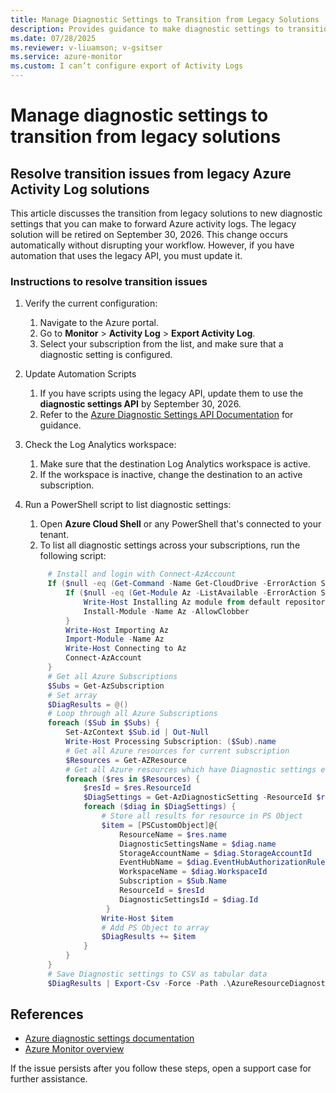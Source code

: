 ```yaml
---
title: Manage Diagnostic Settings to Transition from Legacy Solutions
description: Provides guidance to make diagnostic settings to transition from legacy solutions.
ms.date: 07/28/2025
ms.reviewer: v-liuamson; v-gsitser
ms.service: azure-monitor
ms.custom: I can’t configure export of Activity Logs
---
```


# Manage diagnostic settings to transition from legacy solutions

## Resolve transition issues from legacy Azure Activity Log solutions

This article discusses the transition from legacy solutions to new diagnostic settings that you can make to forward Azure activity logs. The legacy solution will be retired on September 30, 2026. This change occurs automatically without disrupting your workflow. However, if you have automation that uses the legacy API, you must update it.

### Instructions to resolve transition issues

1. Verify the current configuration:
   1. Navigate to the Azure portal.
   1. Go to **Monitor** > **Activity Log** > **Export Activity Log**.
   1. Select your subscription from the list, and make sure that a diagnostic setting is configured.

2. Update Automation Scripts
   1. If you have scripts using the legacy API, update them to use the **diagnostic settings API** by September 30, 2026.
   1. Refer to the [Azure Diagnostic Settings API Documentation](/azure/azure-monitor/essentials/activity-log?tabs=powershell#legacy-collection-methods) for guidance.

3. Check the Log Analytics workspace:
   1. Make sure that the destination Log Analytics workspace is active.
   1. If the workspace is inactive, change the destination to an active subscription.

4. Run a PowerShell script to list diagnostic settings:
   1. Open **Azure Cloud Shell** or any PowerShell that's connected to your tenant.
   1. To list all diagnostic settings across your subscriptions, run the following script:
  
   ```powershell
        # Install and login with Connect-AzAccount
        If ($null -eq (Get-Command -Name Get-CloudDrive -ErrorAction SilentlyContinue)) {
            If ($null -eq (Get-Module Az -ListAvailable -ErrorAction SilentlyContinue)){
                Write-Host Installing Az module from default repository
                Install-Module -Name Az -AllowClobber
            }
            Write-Host Importing Az
            Import-Module -Name Az
            Write-Host Connecting to Az
            Connect-AzAccount
        }
        # Get all Azure Subscriptions
        $Subs = Get-AzSubscription
        # Set array
        $DiagResults = @()
        # Loop through all Azure Subscriptions
        foreach ($Sub in $Subs) {
            Set-AzContext $Sub.id | Out-Null
            Write-Host Processing Subscription: ($Sub).name
            # Get all Azure resources for current subscription
            $Resources = Get-AZResource
            # Get all Azure resources which have Diagnostic settings enabled and configured
            foreach ($res in $Resources) {
                $resId = $res.ResourceId
                $DiagSettings = Get-AzDiagnosticSetting -ResourceId $resId -WarningAction SilentlyContinue -ErrorAction SilentlyContinue | Where-Object { $_.Id -ne $null }
                foreach ($diag in $DiagSettings) {
                    # Store all results for resource in PS Object
                    $item = [PSCustomObject]@{
                        ResourceName = $res.name
                        DiagnosticSettingsName = $diag.name
                        StorageAccountName = $diag.StorageAccountId
                        EventHubName = $diag.EventHubAuthorizationRuleId
                        WorkspaceName = $diag.WorkspaceId
                        Subscription = $Sub.Name
                        ResourceId = $resId
                        DiagnosticSettingsId = $diag.Id
                     }
                    Write-Host $item
                    # Add PS Object to array
                    $DiagResults += $item
                }
            }
        }
        # Save Diagnostic settings to CSV as tabular data
        $DiagResults | Export-Csv -Force -Path .\AzureResourceDiagnosticSettings-$(get-date -f yyyy-MM-dd-HHmm).csv
   ```

## References

- [Azure diagnostic settings documentation](/azure/azure-monitor/essentials/activity-log?tabs=powershell#legacy-collection-methods)
- [Azure Monitor overview](/azure/azure-monitor/overview)

If the issue persists after you follow these steps, open a support case for further assistance.
